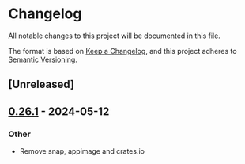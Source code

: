 # Changelog
All notable changes to this project will be documented in this file.

The format is based on [Keep a Changelog](https://keepachangelog.com/en/1.0.0/),
and this project adheres to [Semantic Versioning](https://semver.org/spec/v2.0.0.html).

## [Unreleased]

## [0.26.1](https://github.com/kdheepak/taskwarrior-tui/compare/v0.26.0...v0.26.1) - 2024-05-12

### Other
- Remove snap, appimage and crates.io
